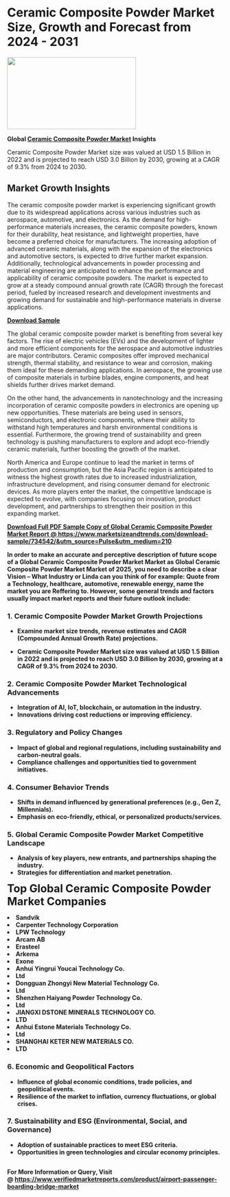 <H1>Ceramic Composite Powder Market Size, Growth and Forecast from 2024 - 2031</H1><img class="aligncenter size-medium wp-image-584254" src="https://thirdeyenews.in/wp-content/uploads/2024/09/Global-Market-Research-300x168.jpeg" alt="" width="300" height="168" /><p><strong>Global&nbsp;<a href="https://www.marketsizeandtrends.com/download-sample/734542/&amp;utm_source=Pulse&amp;utm_medium=210">Ceramic Composite Powder Market</a> Insights</strong></p><p>Ceramic Composite Powder Market size was valued at USD 1.5 Billion in 2022 and is projected to reach USD 3.0 Billion by 2030, growing at a CAGR of 9.3% from 2024 to 2030.</p><p><h2>Market Growth Insights</h2> <p>The ceramic composite powder market is experiencing significant growth due to its widespread applications across various industries such as aerospace, automotive, and electronics. As the demand for high-performance materials increases, the ceramic composite powders, known for their durability, heat resistance, and lightweight properties, have become a preferred choice for manufacturers. The increasing adoption of advanced ceramic materials, along with the expansion of the electronics and automotive sectors, is expected to drive further market expansion. Additionally, technological advancements in powder processing and material engineering are anticipated to enhance the performance and applicability of ceramic composite powders. The market is expected to grow at a steady compound annual growth rate (CAGR) through the forecast period, fueled by increased research and development investments and growing demand for sustainable and high-performance materials in diverse applications.</p> <p><strong><a href="#">Download Sample</a></strong></p> <p>The global ceramic composite powder market is benefiting from several key factors. The rise of electric vehicles (EVs) and the development of lighter and more efficient components for the aerospace and automotive industries are major contributors. Ceramic composites offer improved mechanical strength, thermal stability, and resistance to wear and corrosion, making them ideal for these demanding applications. In aerospace, the growing use of composite materials in turbine blades, engine components, and heat shields further drives market demand.</p> <p>On the other hand, the advancements in nanotechnology and the increasing incorporation of ceramic composite powders in electronics are opening up new opportunities. These materials are being used in sensors, semiconductors, and electronic components, where their ability to withstand high temperatures and harsh environmental conditions is essential. Furthermore, the growing trend of sustainability and green technology is pushing manufacturers to explore and adopt eco-friendly ceramic materials, further boosting the growth of the market.</p> <p>North America and Europe continue to lead the market in terms of production and consumption, but the Asia Pacific region is anticipated to witness the highest growth rates due to increased industrialization, infrastructure development, and rising consumer demand for electronic devices. As more players enter the market, the competitive landscape is expected to evolve, with companies focusing on innovation, product development, and partnerships to strengthen their position in this expanding market.</p> <p><strong><a href="#"></p><p><span class=""><strong>Download Full PDF Sample Copy of Global Ceramic Composite Powder Market Report</strong> @ <a href="https://www.marketsizeandtrends.com/download-sample/734542/&amp;utm_source=Pulse&amp;utm_medium=210" target="_blank">https://www.marketsizeandtrends.com/download-sample/734542/&amp;utm_source=Pulse&amp;utm_medium=210</a></span></p><p>In order to make an accurate and perceptive description of future scope of a Global&nbsp;Ceramic Composite Powder Market Market as Global&nbsp;Ceramic Composite Powder Market Market of 2025, you need to describe a clear Vision &ndash; What Industry or Linda can you think of for example: Quote from a Technology, healthcare, automotive, renewable energy, name the market you are Reffering to. However, some general trends and factors usually impact market reports and their future outlook include:</p><h3>1.&nbsp;<strong>Ceramic Composite Powder Market Growth Projections</strong></h3><ul><li>Examine market size trends, revenue estimates and CAGR (Compounded Annual Growth Rate) projections.</li><li><p>Ceramic Composite Powder Market size was valued at USD 1.5 Billion in 2022 and is projected to reach USD 3.0 Billion by 2030, growing at a CAGR of 9.3% from 2024 to 2030.</p></li></ul><h3>2.&nbsp;<strong>Ceramic Composite Powder Market Technological Advancements</strong></h3><ul><li>Integration of AI, IoT, blockchain, or automation in the industry.</li><li>Innovations driving cost reductions or improving efficiency.</li></ul><h3>3.&nbsp;<strong>Regulatory and Policy Changes</strong></h3><ul><li>Impact of global and regional regulations, including sustainability and carbon-neutral goals.</li><li>Compliance challenges and opportunities tied to government initiatives.</li></ul><h3>4.&nbsp;<strong>Consumer Behavior Trends</strong></h3><ul><li>Shifts in demand influenced by generational preferences (e.g., Gen Z, Millennials).</li><li>Emphasis on eco-friendly, ethical, or personalized products/services.</li></ul><h3>5.&nbsp;<strong>Global Ceramic Composite Powder Market Competitive Landscape</strong></h3><ul><li>Analysis of key players, new entrants, and partnerships shaping the industry.</li><li>Strategies for differentiation and market penetration.</li></ul><p data-pm-slice="1 1 []"><span style="color: inherit; font-family: inherit; font-size: 25px;">Top Global Ceramic Composite Powder Market Companies</span></p><div class="" data-test-id=""><p><li>Sandvik</li><li> Carpenter Technology Corporation</li><li> LPW Technology</li><li> Arcam AB</li><li> Erasteel</li><li> Arkema</li><li> Exone</li><li> Anhui Yingrui Youcai Technology Co.</li><li> Ltd</li><li> Dongguan Zhongyi New Material Technology Co.</li><li> Ltd</li><li> Shenzhen Haiyang Powder Technology Co.</li><li> Ltd</li><li> JIANGXI DSTONE MINERALS TECHNOLOGY CO.</li><li>LTD</li><li> Anhui Estone Materials Technology Co.</li><li> Ltd</li><li> SHANGHAI KETER NEW MATERIALS CO.</li><li>LTD</li></p></div><h3>6.&nbsp;<strong>Economic and Geopolitical Factors</strong></h3><ul><li>Influence of global economic conditions, trade policies, and geopolitical events.</li><li>Resilience of the market to inflation, currency fluctuations, or global crises.</li></ul><h3>7.&nbsp;<strong>Sustainability and ESG (Environmental, Social, and Governance)</strong></h3><ul><li>Adoption of sustainable practices to meet ESG criteria.</li><li>Opportunities in green technologies and circular economy principles.</li></ul><h2><strong style="font-size: 14px;">For More Information or Query, Visit @&nbsp;</strong><a style="background-color: #ffffff; font-size: 14px;" href="https://www.marketsizeandtrends.com/report/ceramic-composite-powder-market/" target="_blank">https://www.verifiedmarketreports.com/product/airport-passenger-boarding-bridge-market</a></h2>
